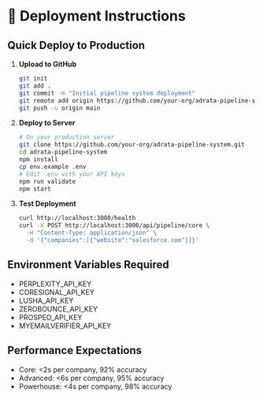 # 🚀 Deployment Instructions

## Quick Deploy to Production

1. **Upload to GitHub**
   ```bash
   git init
   git add .
   git commit -m "Initial pipeline system deployment"
   git remote add origin https://github.com/your-org/adrata-pipeline-system.git
   git push -u origin main
   ```

2. **Deploy to Server**
   ```bash
   # On your production server
   git clone https://github.com/your-org/adrata-pipeline-system.git
   cd adrata-pipeline-system
   npm install
   cp env.example .env
   # Edit .env with your API keys
   npm run validate
   npm start
   ```

3. **Test Deployment**
   ```bash
   curl http://localhost:3000/health
   curl -X POST http://localhost:3000/api/pipeline/core \
     -H "Content-Type: application/json" \
     -d '{"companies":[{"website":"salesforce.com"}]}'
   ```

## Environment Variables Required

- PERPLEXITY_API_KEY
- CORESIGNAL_API_KEY  
- LUSHA_API_KEY
- ZEROBOUNCE_API_KEY
- PROSPEO_API_KEY
- MYEMAILVERIFIER_API_KEY

## Performance Expectations

- Core: <2s per company, 92% accuracy
- Advanced: <6s per company, 95% accuracy  
- Powerhouse: <4s per company, 98% accuracy
